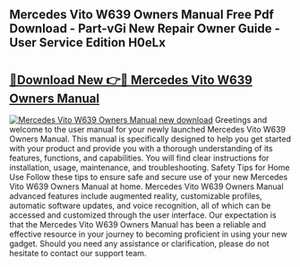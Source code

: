 ## Mercedes Vito W639 Owners Manual Free Pdf Download - Part-vGi New Repair Owner Guide - User Service Edition H0eLx

# <h2><a href="http://cf23291.oget.top/?id=Mercedes+Vito+W639+Owners+Manual">🔗Download New 👉🔴 Mercedes Vito W639 Owners Manual</a></h2>

[![Mercedes Vito W639 Owners Manual new download](https://i.imgur.com/5g1atiW.png)](http://cf23291.oget.top/?id=Mercedes+Vito+W639+Owners+Manual)
Greetings and welcome to the user manual for your newly launched Mercedes Vito W639 Owners Manual. This manual is specifically designed to help you get started with your product and provide you with a thorough understanding of its features, functions, and capabilities. You will find clear instructions for installation, usage, maintenance, and troubleshooting. Safety Tips for Home Use Follow these tips to ensure safe and secure use of your new Mercedes Vito W639 Owners Manual at home. Mercedes Vito W639 Owners Manual advanced features include augmented reality, customizable profiles, automatic software updates, and voice recognition, all of which can be accessed and customized through the user interface. Our expectation is that the Mercedes Vito W639 Owners Manual has been a reliable and effective resource in your journey to becoming proficient in using your new gadget. Should you need any assistance or clarification, please do not hesitate to contact our support team.
